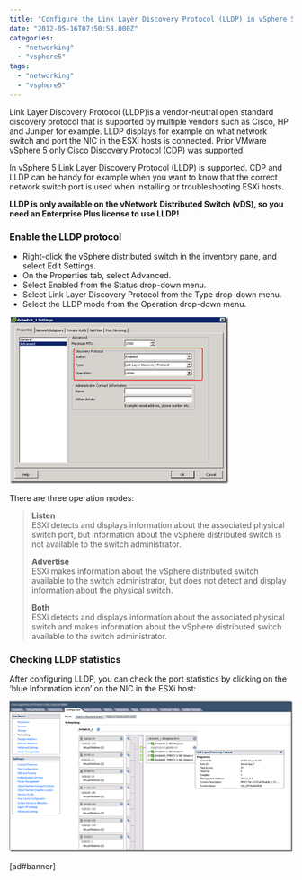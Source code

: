 ```yaml
---
title: "Configure the Link Layer Discovery Protocol (LLDP) in vSphere 5"
date: "2012-05-16T07:50:58.000Z"
categories: 
  - "networking"
  - "vsphere5"
tags: 
  - "networking"
  - "vsphere5"
---
```


Link Layer Discovery Protocol (LLDP)is a vendor-neutral open standard discovery protocol that is supported by multiple vendors such as Cisco, HP and Juniper for example. LLDP displays for example on what network switch and port the NIC in the ESXi hosts is connected. Prior VMware vSphere 5 only Cisco Discovery Protocol (CDP) was supported.

In vSphere 5 Link Layer Discovery Protocol (LLDP) is supported. CDP and LLDP can be handy for example when you want to know that the correct network switch port is used when installing or troubleshooting ESXi hosts. 

**LLDP is only available on the vNetwork Distributed Switch (vDS), so you need an Enterprise Plus license to use LLDP!**

### Enable the LLDP protocol

- Right-click the vSphere distributed switch in the inventory pane, and select Edit Settings.
- On the Properties tab, select Advanced.
- Select Enabled from the Status drop-down menu.
- Select Link Layer Discovery Protocol from the Type drop-down menu.
- Select the LLDP mode from the Operation drop-down menu.

[![image](images/image_thumb11.png "image")](https://www.ivobeerens.nl/wp-content/uploads/2012/05/image11.png)

There are three operation modes:

> **Listen**   
> ESXi detects and displays information about the associated physical switch port, but information about the vSphere distributed switch is not available to the switch administrator.
> 
> **Advertise**  
> ESXi makes information about the vSphere distributed switch available to the switch administrator, but does not detect and display information about the physical switch.
> 
> **Both**  
> ESXi detects and displays information about the associated physical switch and makes information about the vSphere distributed switch available to the switch administrator.

### Checking LLDP statistics

After configuring LLDP, you can check the port statistics by clicking on the ‘blue Information icon’ on the NIC in the ESXi host:

[![image](images/image_thumb12.png "image")](https://www.ivobeerens.nl/wp-content/uploads/2012/05/image13.png)

\[ad#banner\]
